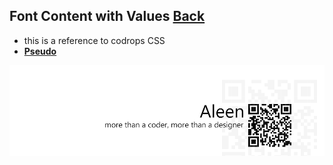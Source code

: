 ## Font Content with Values [**Back**](./../README.md)

- this is a reference to codrops CSS
- [**Pseudo**](./pseudoClass/pseudoClass.md)

<a href="http://aleen42.github.io/" target="_blank" ><img src="./../pic/tail.gif"></a>